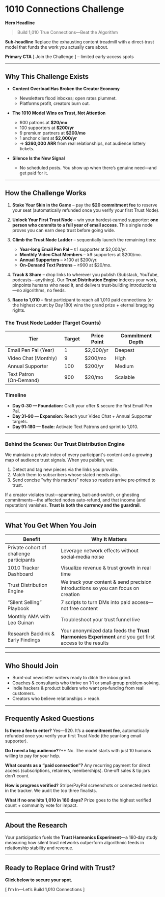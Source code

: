 # 1010 Connections Challenge

**Hero Headline**

> Build 1,010 True Connections—Beat the Algorithm

**Sub‑headline**
Replace the exhausting content treadmill with a direct‑trust model that funds the work you actually care about.

**Primary CTA**
\[ Join the Challenge ] – limited early‑access spots

---

## Why This Challenge Exists

* **Content Overload Has Broken the Creator Economy**

  * Newsletters flood inboxes; open rates plummet.
  * Platforms profit, creators burn out.
* **The 1010 Model Wins on Trust, Not Attention**

  * 900 patrons at **\$20/mo**
  * 100 supporters at **\$200/yr**
  * 9 premium partners at **\$200/mo**
  * 1 anchor client at **\$2,000/yr**
  * → **\$260,000 ARR** from real relationships, not audience lottery tickets.
* **Silence Is the New Signal**

  * No scheduled posts. You show up when there’s genuine need—and get paid for it.

---

## How the Challenge Works

1. **Stake Your Skin in the Game** – pay the **\$20 commitment fee** to reserve your seat (automatically refunded once you verify your first Trust Node).
2. **Unlock Your First Trust Node** – win your hardest‑earned supporter: **one person who commits to a full year of email access**. This single node proves you can earn deep trust before going wide.
3. **Climb the Trust Node Ladder** – sequentially launch the remaining tiers:

   * **Year‑long Email Pen Pal** – ≥1 supporter at \$2,000/yr.
   * **Monthly Video Chat Members** – ≥9 supporters at \$200/mo.
   * **Annual Supporters** – ≥100 at \$200/yr.
   * **On‑Demand Text Patrons** – ≥900 at \$20/mo.
4. **Track & Share** – drop links to wherever you publish (Substack, YouTube, podcasts—anything). Our **Trust Distribution Engine** indexes your work, pinpoints humans who need it, and delivers trust‑building introductions—no algorithms, no feeds.
5. **Race to 1,010** – first participant to reach all 1,010 paid connections (or the highest count by Day 180) wins the grand prize + eternal bragging rights.

### The Trust Node Ladder (Target Counts)

| Tier                    | Target | Price Point | Commitment Depth |
| ----------------------- | ------ | ----------- | ---------------- |
| Email Pen Pal (Year)    | 1      | \$2,000/yr  | Deepest          |
| Video Chat (Monthly)    | 9      | \$200/mo    | High             |
| Annual Supporter        | 100    | \$200/yr    | Medium           |
| Text Patron (On‑Demand) | 900    | \$20/mo     | Scalable         |

### Timeline

* **Day 0‑30 — Foundation:** Craft your offer & secure the first Email Pen Pal.
* **Day 31‑90 — Expansion:** Reach your Video Chat + Annual Supporter targets.
* **Day 91‑180 — Scale:** Activate Text Patrons and sprint to 1,010.

---

### Behind the Scenes: Our Trust Distribution Engine

We maintain a private index of every participant's content and a growing map of audience trust signals. When you publish, we:

1. Detect and tag new pieces via the links you provide.
2. Match them to subscribers whose stated needs align.
3. Send concise "why this matters" notes so readers arrive pre‑primed to trust.

If a creator violates trust—spamming, bait‑and‑switch, or ghosting commitments—the affected nodes auto‑refund, and that income (and reputation) vanishes. **Trust is both the currency and the guardrail.**

---

## What You Get When You Join

| Benefit                                  | Why It Matters                                                                                        |
| ---------------------------------------- | ----------------------------------------------------------------------------------------------------- |
| Private cohort of challenge participants | Leverage network effects without social‑media noise                                                   |
| 1010 Tracker Dashboard                   | Visualize revenue & trust growth in real time                                                         |
| Trust Distribution Engine                | We track your content & send precision introductions so you can focus on creation                     |
| “Silent Selling” Playbook                | 7 scripts to turn DMs into paid access—not free content                                               |
| Monthly AMA with Leo Guinan              | Troubleshoot your trust funnel live                                                                   |
| Research Backlink & Early Findings       | Your anonymized data feeds the **Trust Harmonics Experiment** and you get first access to the results |

---

## Who Should Join

* Burnt‑out newsletter writers ready to ditch the inbox grind.
* Coaches & consultants who thrive on 1:1 or small‑group problem‑solving.
* Indie hackers & product builders who want pre‑funding from real customers.
* Creators who believe relationships > reach.

---

## Frequently Asked Questions

**Is there a fee to enter?**
Yes—\$20. It’s a **commitment fee**, automatically refunded once you verify your first Trust Node (the year‑long email supporter).

**Do I need a big audience?**?\*\*
No. The model starts with just 10 humans willing to pay for your help.

**What counts as a “paid connection”?**
Any recurring payment for direct access (subscriptions, retainers, memberships). One‑off sales & tip jars don’t count.

**How is progress verified?**
Stripe/PayPal screenshots or connected metrics in the tracker. We audit the top three finalists.

**What if no one hits 1,010 in 180 days?**
Prize goes to the highest verified count + community vote for impact.

---

## About the Research

Your participation fuels the **Trust Harmonics Experiment**—a 180‑day study measuring how silent trust networks outperform algorithmic feeds in relationship stability and revenue.

---

## Ready to Replace Grind with Trust?

**Click below to secure your spot.**

\[ I’m In—Let’s Build 1,010 Connections ]
